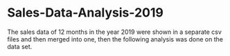 # Sales-Data-Analysis-2019
The sales data of 12 months in the year 2019 were shown in a separate csv files and then merged into one, then the following analysis was done on the data set.
